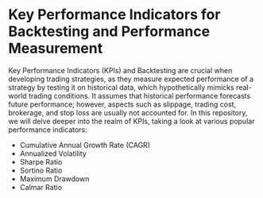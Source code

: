 # Key Performance Indicators for Backtesting and Performance Measurement

Key Performance Indicators (KPIs) and Backtesting are crucial when developing trading strategies, as they measure expected performance of a strategy by testing it on historical data, which hypothetically mimicks real-world trading conditions. It assumes that historical performance forecasts future performance; however, aspects such as slippage, trading cost, brokerage, and stop loss are usually not accounted for. In this repository, we will delve deeper into the realm of KPIs, taking a look at various popular performance indicators:
- Cumulative Annual Growth Rate (CAGR)
- Annualized Volatility
- Sharpe Ratio
- Sortino Ratio
- Maximum Drawdown
- Calmar Ratio
